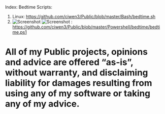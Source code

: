 Index: 
Bedtime Scripts: 
1. Linux: https://github.com/ciwen3/Public/blob/master/Bash/bedtime.sh
2. ![Screenshot](https://img.shields.io/badge/Language-Powershell-blue) ![Screenshot](https://img.shields.io/badge/Platform-Windows-brightgreen) : https://github.com/ciwen3/Public/blob/master/Powershell/bedtime/bedtime.ps1










# All of my Public projects, opinions and advice are offered “as-is”, without warranty, and disclaiming liability for damages resulting from using any of my software or taking any of my advice.
